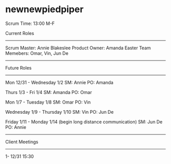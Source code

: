 # newnewpiedpiper
Scrum Time: 13:00 M-F

Current Roles
_______________________________________________

Scrum Master: Annie Blakeslee
Product Owner: Amanda Easter
Team Memebers: Omar, Vin, Jun De
_______________________________________________

Future Roles
_______________________________________________
Mon 12/31 - Wednesday 1/2
SM: Annie
PO: Amanda

Thurs 1/3 - Fri 1/4
SM: Amanda
PO: Omar

Mon 1/7 - Tuesday 1/8
SM: Omar
PO: Vin

Wednesday 1/9 - Thursday 1/10
SM: Vin
PO: Jun De

Friday 1/11 - Monday 1/14 (begin long distance communication)
SM: Jun De
PO: Annie
_______________________________________________

Client Meetings
_______________________________________________
1- 12/31 15:30
